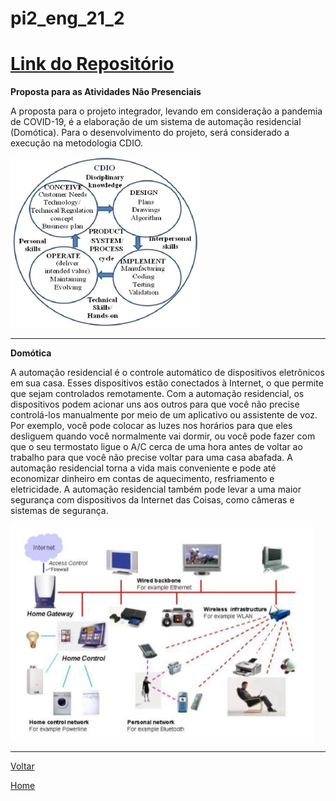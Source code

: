 # pi2\_eng\_21\_2

# [Link do Repositório](https://github.com/LPAE/pi2_eng_21_2)

**Proposta para as Atividades Não Presenciais**

A proposta para o projeto integrador, levando em consideração a pandemia de COVID-19, é a elaboração de um sistema de automação residencial (Domótica). Para o desenvolvimento do projeto, será considerado a execução na metodologia CDIO.

![Conceito PI2](./img/cdio.jpg)

---
 **Domótica**

 A automação residencial é o controle automático de dispositivos eletrônicos em sua casa. Esses dispositivos estão conectados à Internet, o que permite que sejam controlados remotamente. Com a automação residencial, os dispositivos podem acionar uns aos outros para que você não precise controlá-los manualmente por meio de um aplicativo ou assistente de voz. Por exemplo, você pode colocar as luzes nos horários para que eles desliguem quando você normalmente vai dormir, ou você pode fazer com que o seu termostato ligue o A/C cerca de uma hora antes de voltar ao trabalho para que você não precise voltar para uma casa abafada. A automação residencial torna a vida mais conveniente e pode até economizar dinheiro em contas de aquecimento, resfriamento e eletricidade. A automação residencial também pode levar a uma maior segurança com dispositivos da Internet das Coisas, como câmeras e sistemas de  segurança.

![Conceito PI2](./img/domotica_1.jpg)

------------------------------------------

[Voltar](./../)

[Home](https://lpae.github.io/)
